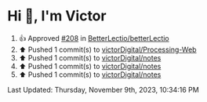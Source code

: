 <h1>Hi 👋, I'm Victor </h1>

<!--RECENT_ACTIVITY:start-->
1. 👍 Approved [#208](https://github.com/BetterLectio/betterLectio/pull/208#pullrequestreview-1722173846) in [BetterLectio/betterLectio](https://github.com/BetterLectio/betterLectio)<br>
2. ⬆️ Pushed 1 commit(s) to [victorDigital/Processing-Web](https://github.com/victorDigital/Processing-Web)<br>
3. ⬆️ Pushed 1 commit(s) to [victorDigital/notes](https://github.com/victorDigital/notes)<br>
4. ⬆️ Pushed 1 commit(s) to [victorDigital/notes](https://github.com/victorDigital/notes)<br>
5. ⬆️ Pushed 1 commit(s) to [victorDigital/notes](https://github.com/victorDigital/notes)<br>
<!--RECENT_ACTIVITY:end-->

<!--RECENT_ACTIVITY:last_update-->
Last Updated: Thursday, November 9th, 2023, 10:34:16 PM
<!--RECENT_ACTIVITY:last_update_end-->
